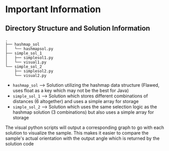 # Important Information

## Directory Structure and Solution Information

```
.
├── hashmap_sol
│   └── hashmapsol.py
├── simple_sol_1
│   ├── simplesol1.py
│   └── visual1.py
└── simple_sol_2
    ├── simplesol2.py
    └── visual2.py
```

- `hashmap_sol` --> Solution utilizing the hashmap data structure (Flawed, uses float as a key which may not be the best for Java)
- `simple_sol_1` --> Solution which stores different combinations of distances (6 altogether) and uses a simple array for storage
- `simple_sol_2` --> Solution which uses the same selection logic as the hashmap solution (3 combinations) but also uses a simple array for storage

The visual python scripts will output a corresponding graph to go with each solution to visualize the sample. This makes it easier to compare the sample's actual orientation with the output angle which is returned by the solution code
